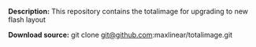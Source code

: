 **Description:**
This repository contains the totalimage for upgrading to new flash layout

**Download source:**
git clone git@github.com:maxlinear/totalimage.git
